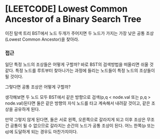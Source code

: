 # [LEETCODE] Lowest Common Ancestor of a Binary Search Tree

이진 탐색 트리 BST에서 노드 두개가 주어지면 두 노드가 가지는 가장 낮은 공통 조상(Lowest Common Ancestor)을 찾아라.

### 접근

일단 특정 노드의 조상들은 어떻게 구할까? 바로 BST의 검색방법을 떠올리면 쉬울 것 같다. 특정 노드를 루트부터 찾아나가는 과정에 들리는 노드들이 특정 노드의 조상들이 될 것이다.

그렇다면 공통 조상은 어떻게 구할까?

생각해보면 두 노드 모두 BST에서 같은 방향으로 검색(p,q < node.val 또는 p,q > node.val)된다면 둘은 같은 방향의 자식 노드를 타고 계속해서 내려갈 것이고, 같은 조상을 공유하게 된다.

만약 그렇지 않게 된다면, 둘은 서로 왼쪽, 오른쪽으로 갈라지게 되고 이후 조상은 무조건 공통이 될 수 없으므로 갈라지는 순간의 노드가 공통 조상이 된다. 어느 한쪽(p 또는 q)에 도달하게 되는 경우도 마찬가지이다.
